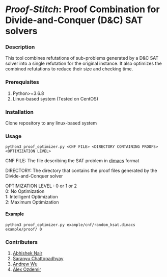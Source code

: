 # *Proof-Stitch*: Proof Combination for Divide-and-Conquer (D&C) SAT solvers

### Description

This tool combines refutations of sub-problems generated by a D&C SAT solver into a single refutation for the original instance. It also optimizes the combined refutations to reduce their size and checking time.

### Prerequisites

1. Python>=3.6.8
2. Linux-based system (Tested on CentOS)

### Installation

Clone repository to any linux-based system

### Usage

    python3 proof_optimizer.py <CNF FILE> <DIRECTORY CONTAINING PROOFS> <OPTIMIZATION LEVEL>

CNF FILE: The file describing the SAT problem in [dimacs](https://www.cs.utexas.edu/users/moore/acl2/manuals/current/manual/index-seo.php/SATLINK____DIMACS) format  

DIRECTORY: The directory that contains the proof files generated by the Divide-and-Conquer solver  

OPTIMIZATION LEVEL : 0 or 1 or 2  
0: No Optimization  
1: Intelligent Optimization   
2: Maximum Optimization  

#### Example
  
    python3 proof_optimizer.py example/cnf/random_ksat.dimacs example/proof/ 0

### Contributers

1. [Abhishek Nair](https://github.com/abhisheknair1729)
2. [Saranyu Chattopadhyay](https://github.com/saranyuc3)
3. [Andrew Wu](https://github.com/anwu1219)
4. [Alex Ozdemir](https://github.com/alex-ozdemir)

